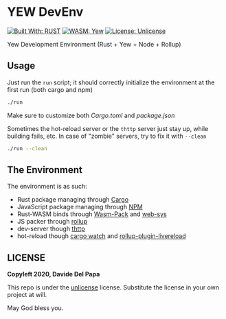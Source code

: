 # YEW DevEnv

[![Built With: RUST](https://img.shields.io/badge/Built%20With-RUST-lightgrey)](https://www.rust-lang.org/) [![WASM: Yew](https://img.shields.io/badge/WASM-Yew-brightgreen)](https://yew.rs/) [![License: Unlicense](https://img.shields.io/badge/license-UNLICENSE-green)](https://unlicense.org)

Yew Development Environment (Rust + Yew + Node + Rollup)

## Usage

Just run the `run` script; it should correctly initialize the environment at the first run (both cargo and npm)

```bash
./run
```

Make sure to customize both _Cargo.toml_ and _package.json_

Sometimes the hot-reload server or the `thttp` server just stay up, while building fails, etc.
In case of "zombie" servers, try to fix it with `--clean`

```bash
./run --clean
```

## The Environment

The environment is as such:

- Rust package managing through [Cargo](https://github.com/rust-lang/cargo)
- JavaScript package managing through [NPM](https://www.npmjs.com/)
- Rust-WASM binds through [Wasm-Pack](https://rustwasm.github.io/wasm-pack/) and [web-sys](https://rustwasm.github.io/wasm-bindgen/web-sys/index.html)
- JS packer through [rollup](https://rollupjs.org/)
- dev-server though [thttp](https://crates.io/crates/thttp)
- hot-reload though [cargo watch](https://crates.io/crates/cargo-watch) and [rollup-plugin-livereload](https://www.npmjs.com/package/rollup-plugin-livereload)

## LICENSE

**Copyleft 2020, Davide Del Papa**

This repo is under the [unlicense](https://unlicense.org) license. Substitute the license in your own project at will.

May God bless you.
